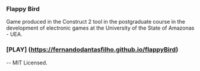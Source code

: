 ### Flappy Bird

Game produced in the Construct 2 tool in the postgraduate course in the development of electronic games at the University of the State of Amazonas - UEA.
  
### [PLAY] (https://fernandodantasfilho.github.io/flappyBird)

--
MIT Licensed.
